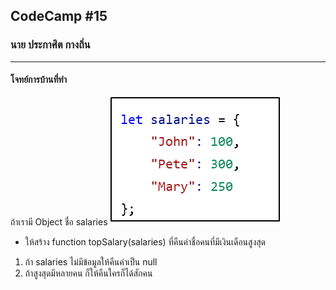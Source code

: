 ## CodeCamp #15

### นาย ประกาศิต กางถิ่น

---

#### โจทย์การบ้านที่ทำ

ถ้าเรามี Object ชื่อ salaries
![Alt text](image.png)

- ให้สร้าง function topSalary(salaries) ที่คืนค่าชื่อคนที่มีเงินเดือนสูงสุด

1. ถ้า salaries ไม่มีข้อมูลให้คืนค่าเป็น null
2. ถ้าสูงสุดมีหลายคน ก็ให้คืนใครก็ได้สักคน
